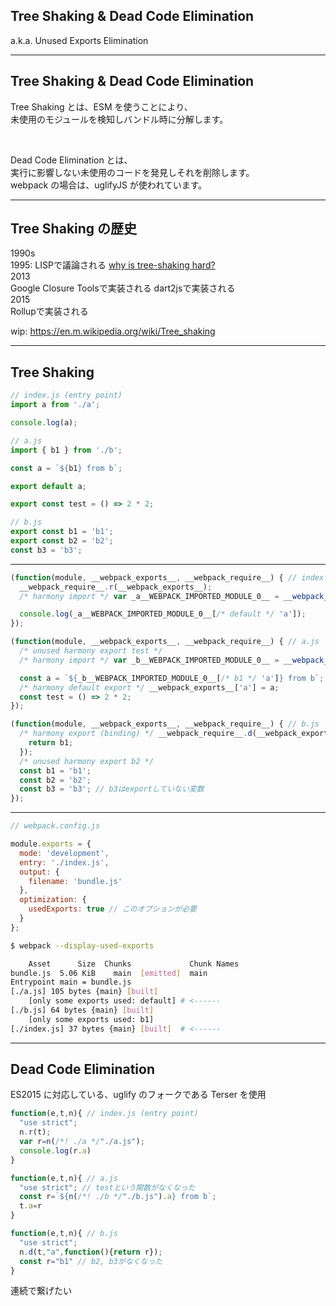 <!-- sectionTitle: Feature: Tree Shaking & Dead Code Elimination -->

## Tree Shaking & Dead Code Elimination

a.k.a. Unused Exports Elimination

---

## Tree Shaking & Dead Code Elimination

Tree Shaking とは、ESM を使うことにより、  
未使用のモジュールを検知しバンドル時に分解します。

<br />

Dead Code Elimination とは、  
実行に影響しない未使用のコードを発見しそれを削除します。  
webpack の場合は、uglifyJS が使われています。

---

## Tree Shaking の歴史

<div class="history-container">
  <div class="list-with-title">
    <div class="list-with-title-title">1990s</div>
    <div class="list-with-title-body">
      <span>1995: LISPで議論される</span>
      <span>
        <a href="https://groups.google.com/forum/#!msg/comp.lang.lisp/6zpZsWFFW18/-z_8hHRAIf4J">why is tree-shaking hard?</a>
      </span>
    </div>
  </div>
  <div class="list-with-title">
    <div class="list-with-title-title">2013</div>
    <div class="list-with-title-body">
      <span>Google Closure Toolsで実装される</span>
      <span>dart2jsで実装される</span>
    </div>
  </div>
  <div class="list-with-title">
    <div class="list-with-title-title">2015</div>
    <div class="list-with-title-body">
      <span>Rollupで実装される</span>
    </div>
  </div>
</div>

wip: https://en.m.wikipedia.org/wiki/Tree_shaking

---

## Tree Shaking

```javascript
// index.js (entry point)
import a from './a';

console.log(a);

// a.js
import { b1 } from './b';

const a = `${b1} from b`;

export default a;

export const test = () => 2 * 2;

// b.js
export const b1 = 'b1';
export const b2 = 'b2';
const b3 = 'b3';
```

---

<!-- prettier-ignore -->
```javascript
(function(module, __webpack_exports__, __webpack_require__) { // index.js (entry point)
  __webpack_require__.r(__webpack_exports__);
  /* harmony import */ var _a__WEBPACK_IMPORTED_MODULE_0__ = __webpack_require__(/*! ./a */ './a.js');

  console.log(_a__WEBPACK_IMPORTED_MODULE_0__[/* default */ 'a']);
});

(function(module, __webpack_exports__, __webpack_require__) { // a.js
  /* unused harmony export test */
  /* harmony import */ var _b__WEBPACK_IMPORTED_MODULE_0__ = __webpack_require__(/*! ./b */ './b.js');

  const a = `${_b__WEBPACK_IMPORTED_MODULE_0__[/* b1 */ 'a']} from b`;
  /* harmony default export */ __webpack_exports__['a'] = a;
  const test = () => 2 * 2;
});

(function(module, __webpack_exports__, __webpack_require__) { // b.js
  /* harmony export (binding) */ __webpack_require__.d(__webpack_exports__, 'a', function() {
    return b1;
  });
  /* unused harmony export b2 */
  const b1 = 'b1';
  const b2 = 'b2';
  const b3 = 'b3'; // b3はexportしていない変数
});
```

---

```javascript
// webpack.config.js

module.exports = {
  mode: 'development',
  entry: './index.js',
  output: {
    filename: 'bundle.js'
  },
  optimization: {
    usedExports: true // このオプションが必要
  }
};
```

```sh
$ webpack --display-used-exports

    Asset      Size  Chunks             Chunk Names
bundle.js  5.06 KiB    main  [emitted]  main
Entrypoint main = bundle.js
[./a.js] 105 bytes {main} [built]
    [only some exports used: default] # <------
[./b.js] 64 bytes {main} [built]
    [only some exports used: b1]
[./index.js] 37 bytes {main} [built]  # <------
```

---

## Dead Code Elimination

ES2015 に対応している、uglify のフォークである Terser を使用

```javascript
function(e,t,n){ // index.js (entry point)
  "use strict";
  n.r(t);
  var r=n(/*! ./a */"./a.js");
  console.log(r.a)
}

function(e,t,n){ // a.js
  "use strict"; // testという関数がなくなった
  const r=`${n(/*! ./b */"./b.js").a} from b`;
  t.a=r
}

function(e,t,n){ // b.js
  "use strict";
  n.d(t,"a",function(){return r});
  const r="b1" // b2, b3がなくなった
}
```

連続で繋げたい
